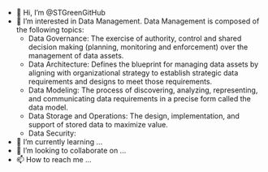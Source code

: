 - 👋 Hi, I’m @STGreenGitHub
- 👀 I’m interested in Data Management. Data Management is composed of the following topics:
  - Data Governance:             The exercise of authority, control and shared decision making (planning, monitoring and enforcement) over the management of data assets.
  - Data Architecture:           Defines the blueprint for managing data assets by aligning with organizational strategy to establish strategic data requirements and designs to meet those requirements.
  - Data Modeling:               The process of discovering, analyzing, representing, and communicating data requirements in a precise form called the data model.
  - Data Storage and Operations: The design, implementation, and support of stored data to maximize value.
  - Data Security:
- 🌱 I’m currently learning ...
- 💞️ I’m looking to collaborate on ...
- 📫 How to reach me ...

<!---
STGreenGitHub/STGreenGitHub is a ✨ special ✨ repository because its `README.md` (this file) appears on your GitHub profile.
You can click the Preview link to take a look at your changes.
--->

